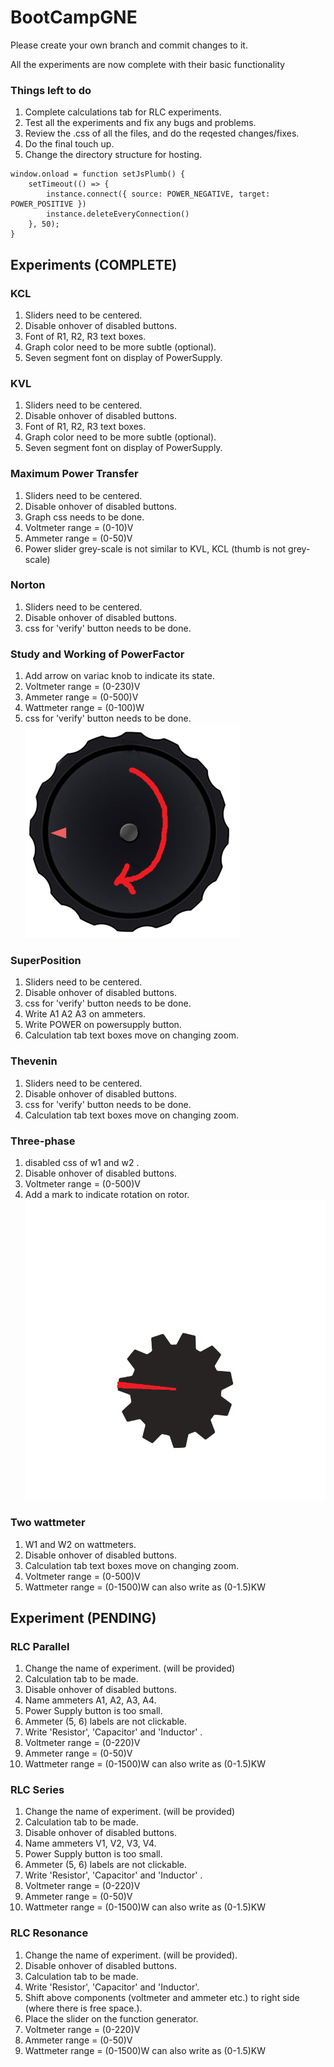 # BootCampGNE

Please create your own branch and commit changes to it.

All the experiments are now complete with their basic functionality

### Things left to do
1. Complete calculations tab for RLC experiments.
1. Test all the experiments and fix any bugs and problems.
1. Review the .css of all the files, and do the reqested changes/fixes.
1. Do the final touch up.
1. Change the directory structure for hosting.

```
window.onload = function setJsPlumb() {
    setTimeout(() => {
        instance.connect({ source: POWER_NEGATIVE, target: POWER_POSITIVE })
        instance.deleteEveryConnection()
    }, 50);
}
```

## Experiments (COMPLETE)
### KCL
1. Sliders need to be centered.
1. Disable onhover of disabled buttons.
1. Font of R1, R2, R3 text boxes.
1. Graph color need to be more subtle (optional).
1. Seven segment font on display of PowerSupply.

### KVL
1. Sliders need to be centered.
1. Disable onhover of disabled buttons.
1. Font of R1, R2, R3 text boxes.
1. Graph color need to be more subtle (optional).
1. Seven segment font on display of PowerSupply.

### Maximum Power Transfer
1. Sliders need to be centered.
1. Disable onhover of disabled buttons.
1. Graph css needs to be done.
1. Voltmeter range = (0-10)V
1. Ammeter range = (0-50)V
1. Power slider grey-scale is not similar to KVL, KCL (thumb is not grey-scale)

### Norton 
1. Sliders need to be centered.
1. Disable onhover of disabled buttons.
1. css for 'verify' button needs to be done.

### Study and Working of PowerFactor
1. Add arrow on variac knob to indicate its state.
1. Voltmeter range = (0-230)V
1. Ammeter range = (0-500)V
1. Wattmeter range = (0-100)W
1. css for 'verify' button needs to be done.
![alt text](./ReadmeImages/Variac_Knob%20-%20Copy.png?raw=true)

### SuperPosition
1. Sliders need to be centered.
1. Disable onhover of disabled buttons.
1. css for 'verify' button needs to be done.
1. Write A1 A2 A3 on ammeters.
1. Write POWER on powersupply button.
1. Calculation tab text boxes move on changing zoom.

### Thevenin
1. Sliders need to be centered.
1. Disable onhover of disabled buttons.
1. css for 'verify' button needs to be done. 
1. Calculation tab text boxes move on changing zoom.

### Three-phase
1. disabled css of w1 and w2 .
1. Disable onhover of disabled buttons.
1. Voltmeter range = (0-500)V
1. Add a mark to indicate rotation on rotor.
![alt text](./ReadmeImages/1.png?raw=true)

### Two wattmeter
1. W1 and W2 on wattmeters.
1. Disable onhover of disabled buttons.
1. Calculation tab text boxes move on changing zoom.
1. Voltmeter range = (0-500)V
1. Wattmeter range = (0-1500)W can also write as (0-1.5)KW

## Experiment (PENDING)

### RLC Parallel
1. Change the name of experiment. (will be provided)
1. Calculation tab to be made.
1. Disable onhover of disabled buttons.
1. Name ammeters A1, A2, A3, A4.
1. Power Supply button is too small.
1. Ammeter (5, 6) labels are not clickable.
1. Write 'Resistor', 'Capacitor' and 'Inductor' .
1. Voltmeter range = (0-220)V
1. Ammeter range = (0-50)V
1. Wattmeter range = (0-1500)W can also write as (0-1.5)KW


### RLC Series
1. Change the name of experiment. (will be provided)
1. Calculation tab to be made.
1. Disable onhover of disabled buttons.
1. Name ammeters V1, V2, V3, V4.
1. Power Supply button is too small.
1. Ammeter (5, 6) labels are not clickable.
1. Write 'Resistor', 'Capacitor' and 'Inductor' .
1. Voltmeter range = (0-220)V
1. Ammeter range = (0-50)V
1. Wattmeter range = (0-1500)W can also write as (0-1.5)KW

### RLC Resonance 
1. Change the name of experiment. (will be provided).
1. Disable onhover of disabled buttons.
1. Calculation tab to be made.
1. Write 'Resistor', 'Capacitor' and 'Inductor'.
1. Shift above components (voltmeter and ammeter etc.) to right side (where there is free space.).
1. Place the slider on the function generator.
1. Voltmeter range = (0-220)V
1. Ammeter range = (0-50)V
1. Wattmeter range = (0-1500)W can also write as (0-1.5)KW
